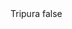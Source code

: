 <?xml version="1.0" encoding="UTF-8"?>
<CustomMetadata xmlns="http://soap.sforce.com/2006/04/metadata">
    <label>Tripura</label>
    <protected>false</protected>
</CustomMetadata>
